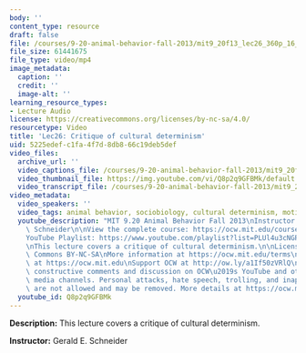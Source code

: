 ```yaml
---
body: ''
content_type: resource
draft: false
file: /courses/9-20-animal-behavior-fall-2013/mit9_20f13_lec26_360p_16_9.mp4
file_size: 61441675
file_type: video/mp4
image_metadata:
  caption: ''
  credit: ''
  image-alt: ''
learning_resource_types:
- Lecture Audio
license: https://creativecommons.org/licenses/by-nc-sa/4.0/
resourcetype: Video
title: 'Lec26: Critique of cultural determinism'
uid: 5225edef-c1fa-4f7d-8db8-66c19deb5def
video_files:
  archive_url: ''
  video_captions_file: /courses/9-20-animal-behavior-fall-2013/mit9_20f13_lec26_captions.vtt
  video_thumbnail_file: https://img.youtube.com/vi/Q8p2q9GFBMk/default.jpg
  video_transcript_file: /courses/9-20-animal-behavior-fall-2013/mit9_20f13_lec26_transcript.pdf
video_metadata:
  video_speakers: ''
  video_tags: animal behavior, sociobiology, cultural determinism, motivation
  youtube_description: "MIT 9.20 Animal Behavior Fall 2013\nInstructor: Gerald E.\
    \ Schneider\n\nView the complete course: https://ocw.mit.edu/courses/9-20-animal-behavior-fall-2013/\n\
    YouTube Playlist: https://www.youtube.com/playlist?list=PLUl4u3cNGP63TbPEWYEKOq8yAN8mEP_5O\n\
    \nThis lecture covers a critique of cultural determinism.\n\nLicense: Creative\
    \ Commons BY-NC-SA\nMore information at https://ocw.mit.edu/terms\nMore courses\
    \ at https://ocw.mit.edu\nSupport OCW at http://ow.ly/a1If50zVRlQ\n\nWe encourage\
    \ constructive comments and discussion on OCW\u2019s YouTube and other social\
    \ media channels. Personal attacks, hate speech, trolling, and inappropriate comments\
    \ are not allowed and may be removed. More details at https://ocw.mit.edu/comments."
  youtube_id: Q8p2q9GFBMk
---
```

**Description:** This lecture covers a critique of cultural determinism.

**Instructor:** Gerald E. Schneider